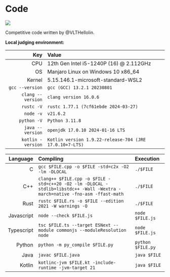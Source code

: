 # Code

[![](https://img.shields.io/github/stars/VLTHellolin/Code?style=flat-square)](https://github.com/VLTHellolin/Code/stargazers)

Competitive code written by @VLTHellolin.

**Local judging environment:**

| Key | Value |
| --: | :-- |
| CPU | 12th Gen Intel i5-1240P (16) @ 2.112GHz |
| OS | Manjaro Linux on Windows 10 x86_64 |
| Kernel | 5.15.146.1-microsoft-standard-WSL2 |
| `gcc --version` | `gcc (GCC) 13.2.1 20230801` |
| `clang --version` | `clang version 16.0.6` |
| `rustc -V` | `rustc 1.77.1 (7cf61ebde 2024-03-27)` |
| `node -v` | `v21.6.2` |
| `python -V` | `Python 3.11.8` |
| `java --version` | `openjdk 17.0.10 2024-01-16 LTS` |
| `kotlin -version` | `Kotlin version 1.9.22-release-704 (JRE 17.0.10+7-LTS)` |

| Language | Compiling | Execution |
| -------: | :-------- | :-------- |
| C | `gcc $FILE.cpp -o $FILE -std=c2x -O2 -lm -DLOCAL` | `./$FILE` |
| C++ | `clang++ $FILE.cpp -o $FILE -std=c++20 -O2 -lm -DLOCAL -stdlib=libstdc++ -Wall -Wextra -march=native -fno-asm -ffast-math` | `./$FILE` |
| Rust | `rustc $FILE.rs -o $FILE --edition 2021 -W warnings -O` | `./$FILE` |
| Javascript | `node --check $FILE.js` | `node $FILE.js` |
| Typescript | `tsc $FILE.ts --target ESNext --module commonjs --moduleResolution node` | `node $FILE.js` |
| Python | `python -m py_compile $FILE.py` | `python $FILE.py` |
| Java | `javac $FILE.java` | `java $FILE` |
| Kotlin | `kotlinc-jvm $FILE.kt -include-runtime -jvm-target 21` | `java $FILE` |

